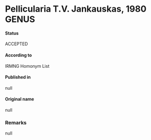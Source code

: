 Pellicularia T.V. Jankauskas, 1980 GENUS
=======

#### Status
ACCEPTED

#### According to
IRMNG Homonym List

#### Published in
null

#### Original name
null

### Remarks
null